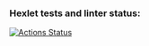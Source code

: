 ### Hexlet tests and linter status:
[![Actions Status](https://github.com/Smolib/layout-designer-project-lvl3/workflows/hexlet-check/badge.svg)](https://github.com/Smolib/layout-designer-project-lvl3/actions)